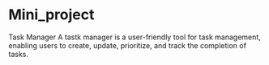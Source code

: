 # Mini_project
Task Manager 
A tastk manager is a user-friendly tool for task management, enabling users to create, update, prioritize, and track the completion of tasks.
